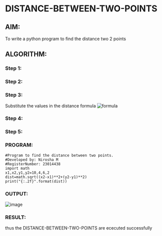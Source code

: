 # DISTANCE-BETWEEN-TWO-POINTS

## AIM:
To write a python program to find the distance two 2 points
## ALGORITHM:
### Step 1: 
### Step 2: 
### Step 3: 
Substitute the values in the distance formula  ![formula](/formula.JPG)
### Step 4: 
### Step 5: 
### PROGRAM:
  ```
  #Program to find the distance between two points.
#Developed by: Nirosha M
#RegisterNumber: 23014438
import math
x1,x2,y1,y2=10,4,6,2
dist=math.sqrt((x2-x1)**2+(y2-y1)**2)
print("{:.2f}".format(dist))
  ```


### OUTPUT:
![image](https://github.com/niroshamuthukumar/DISTANCE-BETWEEN-TWO-POINTS/assets/151830921/80c4089f-12ce-4c03-8587-abde4d889ce7)


### RESULT:
thus the DISTANCE-BETWEEN-TWO-POINTS are ececuted successfully
